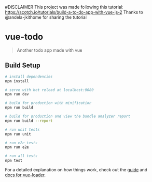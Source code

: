 #DISCLAIMER
This project was made following this tutorial: https://scotch.io/tutorials/build-a-to-do-app-with-vue-js-2
Thanks to @andela-jkithome for sharing the tutorial

# vue-todo

> Another todo app made with vue

## Build Setup

``` bash
# install dependencies
npm install

# serve with hot reload at localhost:8080
npm run dev

# build for production with minification
npm run build

# build for production and view the bundle analyzer report
npm run build --report

# run unit tests
npm run unit

# run e2e tests
npm run e2e

# run all tests
npm test
```

For a detailed explanation on how things work, check out the [guide](http://vuejs-templates.github.io/webpack/) and [docs for vue-loader](http://vuejs.github.io/vue-loader).
